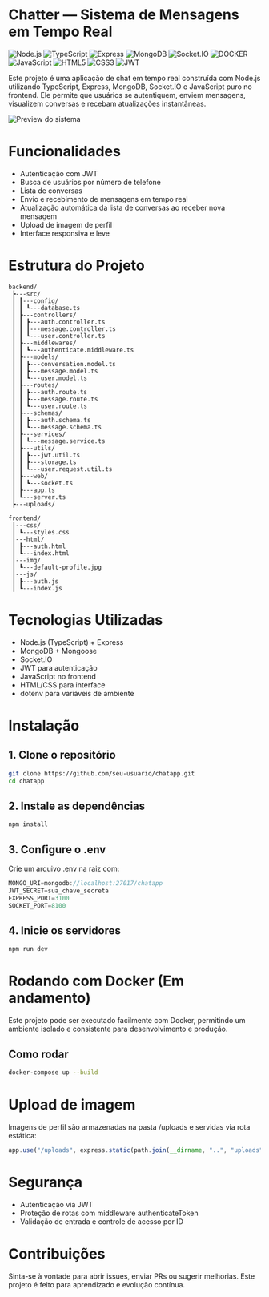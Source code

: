 # Chatter — Sistema de Mensagens em Tempo Real

![Node.js](https://img.shields.io/badge/Node.js-339933?style=for-the-badge&logo=node.js&logoColor=white)
![TypeScript](https://img.shields.io/badge/TypeScript-1572B6?style=for-the-badge&logo=typescript&logoColor=white)
![Express](https://img.shields.io/badge/Express-000000?style=for-the-badge&logo=express&logoColor=white)
![MongoDB](https://img.shields.io/badge/MongoDB-47A248?style=for-the-badge&logo=mongodb&logoColor=white)
![Socket.IO](https://img.shields.io/badge/Socket.IO-010101?style=for-the-badge&logo=socket.io&logoColor=white)
![DOCKER](https://img.shields.io/badge/DOCKER-1572B6?style=for-the-badge&logo=docker&logoColor=white)
![JavaScript](https://img.shields.io/badge/JavaScript-F7DF1E?style=for-the-badge&logo=javascript&logoColor=black)
![HTML5](https://img.shields.io/badge/HTML5-E34F26?style=for-the-badge&logo=html5&logoColor=white)
![CSS3](https://img.shields.io/badge/CSS3-1572B6?style=for-the-badge&logo=css3&logoColor=white)
![JWT](https://img.shields.io/badge/JWT-000000?style=for-the-badge&logo=JSON%20web%20tokens&logoColor=white)

Este projeto é uma aplicação de chat em tempo real construída com Node.js utilizando TypeScript, Express, MongoDB, Socket.IO e JavaScript puro no frontend. Ele permite que usuários se autentiquem, enviem mensagens, visualizem conversas e recebam atualizações instantâneas.

![Preview do sistema](frontend/img/chatter.png)

# Funcionalidades

- Autenticação com JWT
- Busca de usuários por número de telefone
- Lista de conversas
- Envio e recebimento de mensagens em tempo real
- Atualização automática da lista de conversas ao receber nova mensagem
- Upload de imagem de perfil
- Interface responsiva e leve

# Estrutura do Projeto

```plaintext
backend/
 ┣---src/
 ┃ ┃---config/
 ┃ ┃ ┗---database.ts
 ┃ ┣---controllers/
 ┃ ┃ ┣---auth.controller.ts
 ┃ ┃ ┃---message.controller.ts
 ┃ ┃ ┗---user.controller.ts
 ┃ ┣---middlewares/
 ┃ ┃ ┗---authenticate.middleware.ts
 ┃ ┣---models/
 ┃ ┃ ┣---conversation.model.ts
 ┃ ┃ ┣---message.model.ts
 ┃ ┃ ┗---user.model.ts
 ┃ ┣---routes/
 ┃ ┃ ┣---auth.route.ts
 ┃ ┃ ┣---message.route.ts
 ┃ ┃ ┗---user.route.ts
 ┃ ┣---schemas/
 ┃ ┃ ┣---auth.schema.ts
 ┃ ┃ ┗---message.schema.ts
 ┃ ┣---services/
 ┃ ┃ ┗---message.service.ts
 ┃ ┣---utils/
 ┃ ┃ ┣---jwt.util.ts
 ┃ ┃ ┣---storage.ts
 ┃ ┃ ┗---user.request.util.ts
 ┃ ┣---web/
 ┃ ┃ ┗---socket.ts
 ┃ ┣---app.ts
 ┃ ┗---server.ts
 ┣---uploads/

frontend/
 ┃---css/
 ┃ ┗---styles.css
 ┃---html/
 ┃ ┣---auth.html
 ┃ ┗---index.html
 ┃---img/
 ┃ ┗---default-profile.jpg
 ┃---js/
 ┃ ┣---auth.js
 ┃ ┗---index.js

```

# Tecnologias Utilizadas

- Node.js (TypeScript) + Express
- MongoDB + Mongoose
- Socket.IO
- JWT para autenticação
- JavaScript no frontend
- HTML/CSS para interface
- dotenv para variáveis de ambiente

# Instalação

## 1. Clone o repositório

```bash
git clone https://github.com/seu-usuario/chatapp.git
cd chatapp
```

## 2. Instale as dependências

```bash
npm install
```

## 3. Configure o .env

Crie um arquivo .env na raiz com:

```javascript
MONGO_URI=mongodb://localhost:27017/chatapp
JWT_SECRET=sua_chave_secreta
EXPRESS_PORT=3100
SOCKET_PORT=8100
```

## 4. Inicie os servidores

```bash
npm run dev
```

# Rodando com Docker (Em andamento)

Este projeto pode ser executado facilmente com Docker, permitindo um ambiente isolado e consistente para desenvolvimento e produção.

## Como rodar

```bash
docker-compose up --build
```

# Upload de imagem

Imagens de perfil são armazenadas na pasta /uploads e servidas via rota estática:

```javascript
app.use("/uploads", express.static(path.join(__dirname, "..", "uploads")));
```

# Segurança

- Autenticação via JWT
- Proteção de rotas com middleware authenticateToken
- Validação de entrada e controle de acesso por ID

# Contribuições

Sinta-se à vontade para abrir issues, enviar PRs ou sugerir melhorias. Este projeto é feito para aprendizado e evolução contínua.
